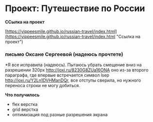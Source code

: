 # Проект: Путешествие по России

**ССылка на проект**

[https://yippeesmile.github.io/russian-travel/index.html](https://yippeesmile.github.io/russian-travel/index.html "Ссылка на проект")

### письмо Оксане Сергеевой (надеюсь прочтете)
*Я все исправила (надеюсь). Пытаюсь убрать смещение вниз на разрешении 320px http://joxi.ru/8230G8ZUa16ONA оно из-за второго параграфа, где впервые встречается символ lsep http://joxi.ru/Y2Ln1DVHManDQr, все отступы сверила, но нужного переноса строки не могу добиться.


**Что получилось**
* flex верстка
* grid верстка
* оптимизация под разные разрешения экрана

